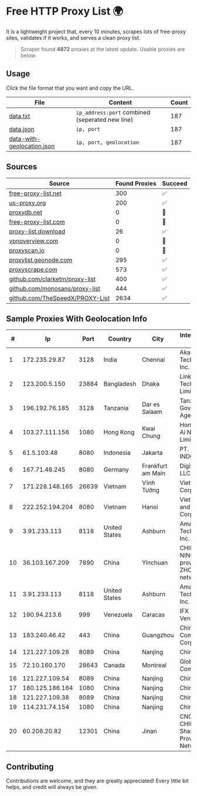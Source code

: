
# Free HTTP Proxy List 🌍

It is a lightweight project that, every 10 minutes, scrapes lots of free-proxy sites, validates if it works, and serves a clean proxy list.


> Scraper found **4872** proxies at the latest update. Usable proxies are below.

## Usage

Click the file format that you want and copy the URL.


|File|Content|Count|
|----|-------|-----|
|[data.txt](https://raw.githubusercontent.com/themiralay/Proxy-List-World/master/data.txt)|`ip_address:port` combined (seperated new line)|187|
|[data.json](https://raw.githubusercontent.com/themiralay/Proxy-List-World/master/data.json)|`ip, port`|187|
|[data-with-geolocation.json](https://raw.githubusercontent.com/themiralay/Proxy-List-World/master/data-with-geolocation.json)|`ip, port, geolocation`|187|

## Sources

|Source|Found Proxies|Succeed|
|------|-------------|-------|
|[free-proxy-list.net](https://free-proxy-list.net)|300|✅|
|[us-proxy.org](https://www.us-proxy.org)|200|✅|
|[proxydb.net](http://proxydb.net)|0|🚫|
|[free-proxy-list.com](https://free-proxy-list.com/?page=&port=&type%5B%5D=http&type%5B%5D=https&up_time=0&search=Search)|0|🚫|
|[proxy-list.download](https://www.proxy-list.download/HTTP)|26|✅|
|[vpnoverview.com](https://vpnoverview.com/privacy/anonymous-browsing/free-proxy-servers)|0|🚫|
|[proxyscan.io](https://www.proxyscan.io)|0|🚫|
|[proxylist.geonode.com](https://proxylist.geonode.com/api/proxy-list?limit=300&page=1&sort_by=lastChecked&sort_type=desc&protocols=http,https)|295|✅|
|[proxyscrape.com](https://api.proxyscrape.com/v2/?request=displayproxies&protocol=http&timeout=10000&country=all&ssl=all&anonymity=all)|573|✅|
|[github.com/clarketm/proxy-list](https://raw.githubusercontent.com/clarketm/proxy-list/master/proxy-list-raw.txt)|400|✅|
|[github.com/monosans/proxy-list](https://raw.githubusercontent.com/monosans/proxy-list/main/proxies/http.txt)|444|✅|
|[github.com/TheSpeedX/PROXY-List](https://raw.githubusercontent.com/TheSpeedX/PROXY-List/master/http.txt)|2634|✅|


## Sample Proxies With Geolocation Info

|#|Ip|Port|Country|City|Internet Service Provider|
|-|--|----|-------|----|-------------------------|
|1|172.235.29.87|3128|India|Chennai|Akamai Technologies, Inc.|
|2|123.200.5.150|23884|Bangladesh|Dhaka|Link3 Technologies Limited|
|3|196.192.76.185|3128|Tanzania|Dar es Salaam|Tanzania e-Government Agency|
|4|103.27.111.156|1080|Hong Kong|Kwai Chung|Hong Kong San Ai Net Int'l Limited|
|5|61.5.103.48|8080|Indonesia|Jakarta|PT. TELKOM INDONESIA|
|6|167.71.48.245|8080|Germany|Frankfurt am Main|DigitalOcean, LLC|
|7|171.228.148.165|26639|Vietnam|Vĩnh Tường|Viettel Corporation|
|8|222.252.194.204|8080|Vietnam|Hanoi|VietNam Post and Telecom Corporation|
|9|3.91.233.113|8118|United States|Ashburn|Amazon Technologies Inc.|
|10|36.103.167.209|7890|China|Yinchuan|CHINANET NINGXIA province ZHONGWEI IDC network|
|11|3.91.233.113|8118|United States|Ashburn|Amazon Technologies Inc.|
|12|190.94.213.6|999|Venezuela|Caracas|IFX Networks Venezuela C.A.|
|13|183.240.46.42|443|China|Guangzhou|China Mobile Communications Corporation|
|14|121.227.109.28|8089|China|Nanjing|China Telecom|
|15|72.10.160.170|28643|Canada|Montreal|GloboTech Communications|
|16|121.227.109.54|8089|China|Nanjing|China Telecom|
|17|180.125.186.164|1080|China|Nanjing|Chinanet|
|18|121.227.109.38|8089|China|Nanjing|China Telecom|
|19|114.231.74.154|1080|China|Nanjing|Chinanet|
|20|60.208.20.82|12301|China|Jinan|CNC Group CHINA169 Shandong Province Network|



## Contributing

Contributions are welcome, and they are greatly appreciated! Every
little bit helps, and credit will always be given.

